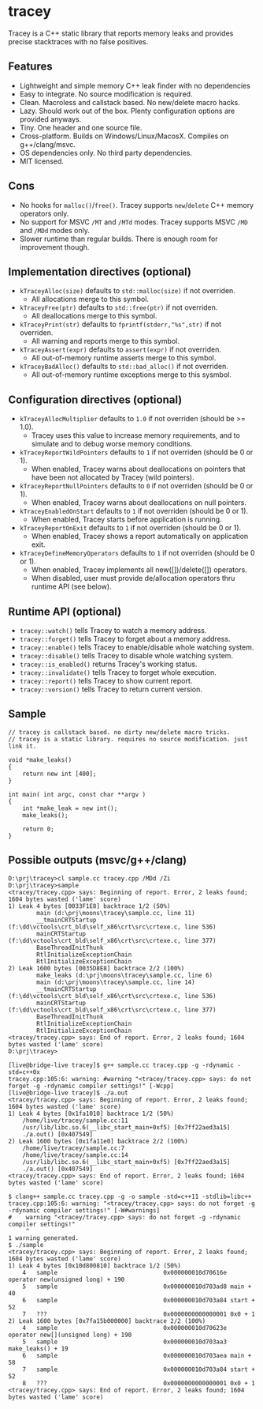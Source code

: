 tracey
======
Tracey is a C++ static library that reports memory leaks and provides precise stacktraces with no false positives.

Features
--------
- Lightweight and simple memory C++ leak finder with no dependencies
- Easy to integrate. No source modification is required.
- Clean. Macroless and callstack based. No new/delete macro hacks.
- Lazy. Should work out of the box. Plenty configuration options are provided anyways.
- Tiny. One header and one source file.
- Cross-platform. Builds on Windows/Linux/MacosX. Compiles on g++/clang/msvc.
- OS dependencies only. No third party dependencies.
- MIT licensed.

Cons
----
- No hooks for `malloc()`/`free()`. Tracey supports `new`/`delete` C++ memory operators only.
- No support for MSVC `/MT` and `/MTd` modes. Tracey supports MSVC `/MD` and `/MDd` modes only.
- Slower runtime than regular builds. There is enough room for improvement though.

Implementation directives (optional)
------------------------------------
- `kTraceyAlloc(size)` defaults to `std::malloc(size)` if not overriden.
  - All allocations merge to this symbol.
- `kTraceyFree(ptr)` defaults to `std::free(ptr)` if not overriden.
  - All deallocations merge to this symbol.
- `kTraceyPrint(str)` defaults to `fprintf(stderr,"%s",str)` if not overriden.
  - All warning and reports merge to this symbol.
- `kTraceyAssert(expr)` defaults to `assert(expr)` if not overriden.
  - All out-of-memory runtime asserts merge to this symbol.
- `kTraceyBadAlloc()` defaults to `std::bad_alloc()` if not overriden.
  - All out-of-memory runtime exceptions merge to this sysmbol.

Configuration directives (optional)
-----------------------------------
- `kTraceyAllocMultiplier` defaults to `1.0` if not overriden (should be >= 1.0).
  - Tracey uses this value to increase memory requirements, and to simulate and to debug worse memory conditions.
- `kTraceyReportWildPointers` defaults to `1` if not overriden (should be 0 or 1).
  - When enabled, Tracey warns about deallocations on pointers that have been not allocated by Tracey (wild pointers).
- `kTraceyReportNullPointers` defaults to `0` if not overriden (should be 0 or 1).
  - When enabled, Tracey warns about deallocations on null pointers.
- `kTraceyEnabledOnStart` defaults to `1` if not overriden (should be 0 or 1).
  - When enabled, Tracey starts before application is running.
- `kTraceyReportOnExit` defaults to `1` if not overriden (should be 0 or 1).
  - When enabled, Tracey shows a report automatically on application exit.
- `kTraceyDefineMemoryOperators` defaults to `1` if not overriden (should be 0 or 1).
  - When enabled, Tracey implements all new([])/delete([]) operators.
  - When disabled, user must provide de/allocation operators thru runtime API (see below).

Runtime API (optional)
----------------------

- `tracey::watch()` tells Tracey to watch a memory address.
- `tracey::forget()` tells Tracey to forget about a memory address.
- `tracey::enable()` tells Tracey to enable/disable whole watching system.
- `tracey::disable()` tells Tracey to disable whole watching system.
- `tracey::is_enabled()` returns Tracey's working status.
- `tracey::invalidate()` tells Tracey to forget whole execution.
- `tracey::report()` tells Tracey to show current report.
- `tracey::version()` tells Tracey to return current version.

Sample
------
```
// tracey is callstack based. no dirty new/delete macro tricks.
// tracey is a static library. requires no source modification. just link it.

void *make_leaks()
{
    return new int [400];
}

int main( int argc, const char **argv )
{
    int *make_leak = new int();
    make_leaks();

    return 0;
}
```

Possible outputs (msvc/g++/clang)
---------------------------------
```
D:\prj\tracey>cl sample.cc tracey.cpp /MDd /Zi
D:\prj\tracey>sample
<tracey/tracey.cpp> says: Beginning of report. Error, 2 leaks found; 1604 bytes wasted ('lame' score)
1) Leak 4 bytes [0033F1E8] backtrace 1/2 (50%)
        main (d:\prj\moons\tracey\sample.cc, line 11)
        __tmainCRTStartup (f:\dd\vctools\crt_bld\self_x86\crt\src\crtexe.c, line 536)
        mainCRTStartup (f:\dd\vctools\crt_bld\self_x86\crt\src\crtexe.c, line 377)
        BaseThreadInitThunk
        RtlInitializeExceptionChain
        RtlInitializeExceptionChain
2) Leak 1600 bytes [0035D8E8] backtrace 2/2 (100%)
        make_leaks (d:\prj\moons\tracey\sample.cc, line 6)
        main (d:\prj\moons\tracey\sample.cc, line 14)
        __tmainCRTStartup (f:\dd\vctools\crt_bld\self_x86\crt\src\crtexe.c, line 536)
        mainCRTStartup (f:\dd\vctools\crt_bld\self_x86\crt\src\crtexe.c, line 377)
        BaseThreadInitThunk
        RtlInitializeExceptionChain
        RtlInitializeExceptionChain
<tracey/tracey.cpp> says: End of report. Error, 2 leaks found; 1604 bytes wasted ('lame' score)
D:\prj\tracey>
```

```
[live@bridge-live tracey]$ g++ sample.cc tracey.cpp -g -rdynamic -std=c++0x
tracey.cpp:105:6: warning: #warning "<tracey/tracey.cpp> says: do not forget -g -rdynamic compiler settings!" [-Wcpp]
[live@bridge-live tracey]$ ./a.out
<tracey/tracey.cpp> says: Beginning of report. Error, 2 leaks found; 1604 bytes wasted ('lame' score)
1) Leak 4 bytes [0x1fa1010] backtrace 1/2 (50%)
    /home/live/tracey/sample.cc:11
    /usr/lib/libc.so.6(__libc_start_main+0xf5) [0x7ff22aed3a15]
    ./a.out() [0x407549]
2) Leak 1600 bytes [0x1fa11e0] backtrace 2/2 (100%)
    /home/live/tracey/sample.cc:7
    /home/live/tracey/sample.cc:14
    /usr/lib/libc.so.6(__libc_start_main+0xf5) [0x7ff22aed3a15]
    ./a.out() [0x407549]
<tracey/tracey.cpp> says: End of report. Error, 2 leaks found; 1604 bytes wasted ('lame' score)
```

```
$ clang++ sample.cc tracey.cpp -g -o sample -std=c++11 -stdlib=libc++
tracey.cpp:105:6: warning: "<tracey/tracey.cpp> says: do not forget -g -rdynamic compiler settings!" [-W#warnings]
#    warning "<tracey/tracey.cpp> says: do not forget -g -rdynamic compiler settings!"
     ^
1 warning generated.
$ ./sample
<tracey/tracey.cpp> says: Beginning of report. Error, 2 leaks found; 1604 bytes wasted ('lame' score)
1) Leak 4 bytes [0x10d800810] backtrace 1/2 (50%)
    4   sample                              0x000000010d70616e operator new(unsigned long) + 190
    5   sample                              0x000000010d703ad8 main + 40
    6   sample                              0x000000010d703a84 start + 52
    7   ???                                 0x0000000000000001 0x0 + 1
2) Leak 1600 bytes [0x7fa15b000000] backtrace 2/2 (100%)
    4   sample                              0x000000010d70623e operator new[](unsigned long) + 190
    5   sample                              0x000000010d703aa3 make_leaks() + 19
    6   sample                              0x000000010d703aea main + 58
    7   sample                              0x000000010d703a84 start + 52
    8   ???                                 0x0000000000000001 0x0 + 1
<tracey/tracey.cpp> says: End of report. Error, 2 leaks found; 1604 bytes wasted ('lame' score)
```
